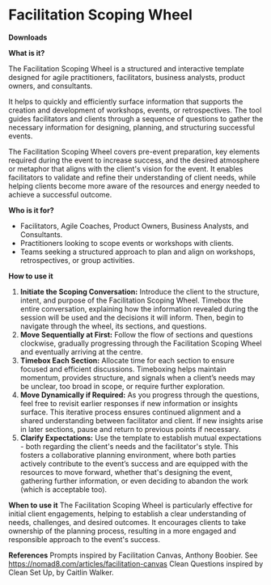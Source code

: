 # Facilitation Scoping Wheel


**Downloads**


**What is it?**

The Facilitation Scoping Wheel is a structured and interactive template designed for agile practitioners, facilitators, business analysts, product owners, and consultants.

It helps to quickly and efficiently surface information that supports the creation and development of workshops, events, or retrospectives. The tool guides facilitators and clients through a sequence of questions to gather the necessary information for designing, planning, and structuring successful events.

The Facilitation Scoping Wheel covers pre-event preparation, key elements required during the event to increase success, and the desired atmosphere or metaphor that aligns with the client's vision for the event. It enables facilitators to validate and refine their understanding of client needs, while helping clients become more aware of the resources and energy needed to achieve a successful outcome.


**Who is it for?**
- Facilitators, Agile Coaches, Product Owners, Business Analysts, and Consultants.
- Practitioners looking to scope events or workshops with clients.
- Teams seeking a structured approach to plan and align on workshops, retrospectives, or group activities.


**How to use it**
1.	**Initiate the Scoping Conversation:** Introduce the client to the structure, intent, and purpose of the Facilitation Scoping Wheel. Timebox the entire conversation, explaining how the information revealed during the session will be used and the decisions it will inform. Then, begin to navigate through the wheel, its sections, and questions.
2.	**Move Sequentially at First:** Follow the flow of sections and questions clockwise, gradually progressing through the Facilitation Scoping Wheel and eventually arriving at the centre.
3.	**Timebox Each Section:** Allocate time for each section to ensure focused and efficient discussions. Timeboxing helps maintain momentum, provides structure, and signals when a client’s needs may be unclear, too broad in scope, or require further exploration.
4.	**Move Dynamically if Required:** As you progress through the questions, feel free to revisit earlier responses if new information or insights surface. This iterative process ensures continued alignment and a shared understanding between facilitator and client. If new insights arise in later sections, pause and return to previous points if necessary.
5.	**Clarify Expectations:** Use the template to establish mutual expectations - both regarding the client's needs and the facilitator's style. This fosters a collaborative planning environment, where both parties actively contribute to the event’s success and are equipped with the resources to move forward, whether that's designing the event, gathering further information, or even deciding to abandon the work (which is acceptable too).



**When to use it**
The Facilitation Scoping Wheel is particularly effective for initial client engagements, helping to establish a clear understanding of needs, challenges, and desired outcomes. It encourages clients to take ownership of the planning process, resulting in a more engaged and responsible approach to the event's success.


**References**
Prompts inspired by Facilitation Canvas, Anthony Boobier. See https://nomad8.com/articles/facilitation-canvas
Clean Questions inspired by Clean Set Up, by Caitlin Walker.

